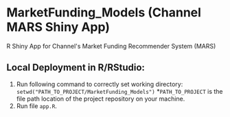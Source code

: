 # MarketFunding_Models (Channel MARS Shiny App)

R Shiny App for Channel's Market Funding Recommender System (MARS)

## Local Deployment in R/RStudio:
1. Run following command to correctly set working directory:
`setwd("PATH_TO_PROJECT/MarketFunding_Models")`
*`PATH_TO_PROJECT` is the file path location of the project repository on your machine.
2. Run file `app.R`.